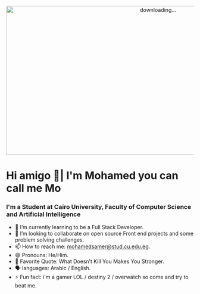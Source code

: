 <p align="center">
 <img alt=" downloading..." src="https://i.pinimg.com/originals/8a/2e/4c/8a2e4c79a1b9c983dc6bf8d6cbada43a.gif" width="800" height="400" />
<p/>

# Hi amigo 👋| I'm Mohamed you can call me Mo
### I'm a Student at Cairo University, Faculty of Computer Science and Artificial Intelligence

- 🌱 I’m currently learning to be a Full Stack Developer.
- 👯 I’m looking to collaborate on open source Front end projects and some problem solving challenges.
- 📫 How to reach me: mohamedsamer@stud.cu.edu.eg.
- 😄 Pronouns: He/Him.
- 🔖 Favorite Quote: What Doesn’t Kill You Makes You Stronger.
- 🗣️ languages: Arabic / English.
- ⚡ Fun fact: i'm a gamer LOL / destiny 2 / overwatch so come and try to beat me.

